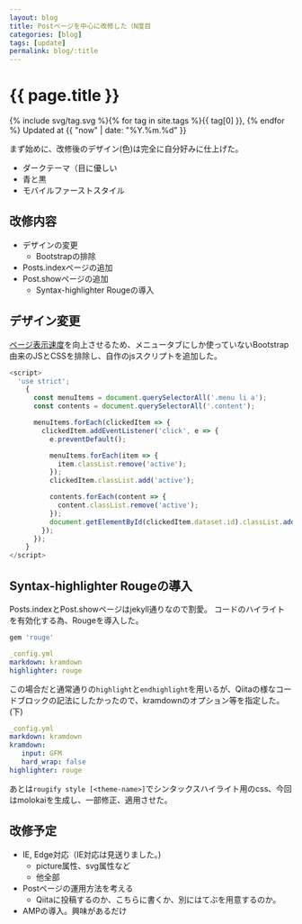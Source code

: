 ```yaml
---
layout: blog
title: Postページを中心に改修した（N度目
categories: [blog]
tags: [update]
permalink: blog/:title
---
```


# {{ page.title }}
<span>{% include svg/tag.svg %}{% for tag in site.tags %}{{ tag[0] }},&nbsp;{% endfor %}&nbsp;Updated at&nbsp;{{ "now" | date: "%Y.%m.%d" }}</span>

まず始めに、改修後のデザイン(色)は完全に自分好みに仕上げた。

- ダークテーマ（目に優しい
- 青と黒
- モバイルファーストスタイル

## 改修内容
- デザインの変更
	- Bootstrapの排除
- Posts.indexページの追加
- Post.showページの追加
  - Syntax-highlighter Rougeの導入

## デザイン変更
[ページ表示速度](https://developers.google.com/speed/pagespeed/insights/?hl=JA&url=https%3A%2F%2Foriverk.github.io%2F&tab=mobile)を向上させるため、メニュータブにしか使っていないBootstrap由来のJSとCSSを排除し、自作のjsスクリプトを追加した。

```javascript
<script>
  'use strict';
    {
      const menuItems = document.querySelectorAll('.menu li a');
      const contents = document.querySelectorAll('.content');

      menuItems.forEach(clickedItem => {
        clickedItem.addEventListener('click', e => {
          e.preventDefault();

          menuItems.forEach(item => {
            item.classList.remove('active');
          });
          clickedItem.classList.add('active');

          contents.forEach(content => {
            content.classList.remove('active');
          });
          document.getElementById(clickedItem.dataset.id).classList.add('active');
        });
      });
    }
</script>
```

## Syntax-highlighter Rougeの導入
Posts.indexとPost.showページはjekyll通りなので割愛。
コードのハイライトを有効化する為、Rougeを導入した。

```ruby
gem 'rouge'
```

```yml
_config.yml
markdown: kramdown
highlighter: rouge
```
この場合だと通常通りの`highlight`と`endhighlight`を用いるが、Qiitaの様なコードブロックの記法にしたかったので、kramdownのオプション等を指定した。(下)

```yml
_config.yml
markdown: kramdown
kramdown:
   input: GFM
   hard_wrap: false
highlighter: rouge
```

あとは`rougify style [<theme-name>]`でシンタックスハイライト用のcss、今回はmolokaiを生成し、一部修正、適用させた。

## 改修予定
- IE, Edge対応（IE対応は見送りました。)
  - picture属性、svg属性など
  - 他全部
- Postページの運用方法を考える
  - Qiitaに投稿するのか、こちらに書くか、別にはてぶを用意するのか。
- AMPの導入。興味があるだけ